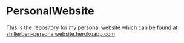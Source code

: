 # PersonalWebsite
This is the repository for my personal website which can be found at [shillerben-personalwebsite.herokuapp.com](https://shillerben-personalwebsite.herokuapp.com)
